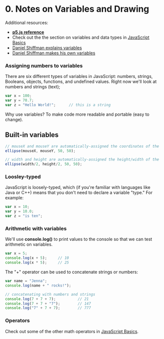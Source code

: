 # 0. Notes on Variables and Drawing

Additional resources:  
* [**p5.js reference**](http://p5js.org/reference/)
* Check out the the section on variables and data types in [JavaScript Basics](https://github.com/robynitp/networkedmedia/wiki/Javascript-Basics)
* [Daniel Shiffman explains variables](https://www.youtube.com/watch?v=RnS0YNuLfQQ)
* [Daniel Shiffman makes his own variables](https://www.youtube.com/watch?v=Bn_B3T_Vbxs)


### Assigning numbers to variables
There are six different types of variables in JavaScript: numbers, strings, Booleans, objects, functions, and undefined values. Right now we'll look at numbers and strings (text);

```javascript
var x = 100;
var y = 70.7;                
var z = "Hello World!";      // this is a string

```

Why use variables? To make code more readable and portable (easy to change). 

## Built-in variables
```javascript
// mouseX and mouseY are automatically-assigned the coordinates of the cursor
ellipse(mouseX, mouseY, 50, 50);

// width and height are automatically-assigned the height/width of the canvas
ellipse(width/2, height/2, 50, 50);   
```

### Loosley-typed
JavaScript is loosely-typed, which (if you're familiar with languages like Java or C++) means that you don't need to declare a variable "type." For example:

```javascript
var x = 10;
var y = 10.0;
var z = "is ten";
``` 

### Arithmetic with variables

We'll use **console.log()** to print values to the console so that we can test arithmetic on variables.

```javascript
var x = 5;
console.log(x + 5);     // 10
console.log(x * 5);     // 25
```

The "+" operator can be used to concatenate strings or numbers:

```javascript
var name = "Jenna";
console.log(name + " rocks!");

// concatenating with numbers and strings
console.log(7 + 7 + 7);          // 21
console.log(7 + 7 + "7");        // 147
console.log("7" + 7 + 7);        // 777
```

### Operators
Check out some of the other math operators in [JavaScript Basics](https://github.com/robynitp/networkedmedia/wiki/Javascript-Basics).


